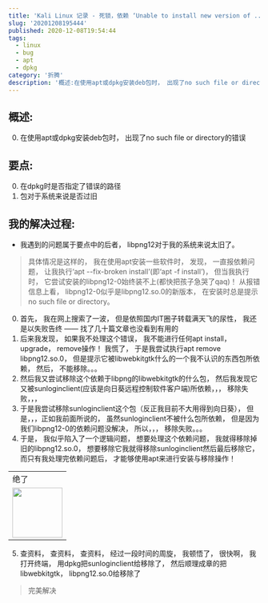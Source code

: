 ```yaml
---
title: 'Kali Linux 记录 - 死锁，依赖 ‘Unable to install new version of ...libpng12.so.0 no such file or directory‘'
slug: '20201208195444'
published: 2020-12-08T19:54:44
tags:
  - linux
  - bug
  - apt
  - dpkg
category: '折腾'
description: '概述:在使用apt或dpkg安装deb包时， 出现了no such file or directory的错误要点:在dpkg时是否指定了错误的路径包对于系统来说是否过旧我的解决过程:我遇到的问题属于要点中的后者， libpng12对于我的系统来说太旧了。具体情况是这样的， 我在使用apt安装一些软件时， 发现， 一直报依赖问题， 让我执行‘apt --fix-broken install’(即‘apt -f install’)， 但当我执行时， 它尝试安装的libpng12-0始'
---
```


## 概述:

0. 在使用apt或dpkg安装deb包时， 出现了no such file or directory的错误

## 要点:

0. 在dpkg时是否指定了错误的路径
1. 包对于系统来说是否过旧

## 我的解决过程:

- 我遇到的问题属于要点中的后者， libpng12对于我的系统来说太旧了。

> 具体情况是这样的， 我在使用apt安装一些软件时， 发现， 一直报依赖问题， 让我执行‘apt --fix-broken install’(即‘apt -f install’)， 但当我执行时， 它尝试安装的libpng12-0始终装不上(都快把孩子急哭了qaq)！ 从报错信息上看， libpng12-0似乎是libpng12.so.0的新版本， 在安装时总是提示no such file or directory。

0. 首先， 我在网上搜索了一波， 但是依照国内IT圈子转载满天飞的尿性， 我还是以失败告终 —— 找了几十篇文章也没看到有用的
1. 后来我发现， 如果我不处理这个错误， 我不能进行任何apt install， upgrade， remove操作！ 我慌了， 于是我尝试执行apt remove libpng12.so.0， 但是提示它被libwebkitgtk什么的一个我不认识的东西包所依赖， 然后， 不能移除。。。
2. 然后我又尝试移除这个依赖于libpng的libwebkitgtk的什么包， 然后我发现它又被sunloginclient(应该是向日葵远程控制软件客户端)所依赖，，， 移除失败，，，
3. 于是我尝试移除sunloginclient这个包（反正我目前不大用得到向日葵）， 但是，，，正如我前面所说的， 虽然sunloginclient不被什么包所依赖， 但是因为我们libpng12-0的依赖问题没解决， 所以，，， 移除失败。。。
4. 于是， 我似乎陷入了一个逻辑问题， 想要处理这个依赖问题， 我就得移除掉旧的libpng12.so.0， 想要移除它我就得移除sunloginclient然后最后移除它， 而只有我处理完依赖问题后， 才能够使用apt来进行安装与移除操作！

<table align="center"><tr><td>绝了</td></tr><tr><td><img align="center" width="100" height="100" src="https://i0.hdslb.com/bfs/emote/35d62c496d1e4ea9e091243fa812866f5fecc101.png@112w_112h.png"/></td></tr></table>


5. 查资料， 查资料， 查资料， 经过一段时间的周旋， 我顿悟了， 很快啊， 我打开终端， 用dpkg把sunloginclient给移除了， 然后顺理成章的把libwebkitgtk， libpng12.so.0给移除了

> 完美解决
